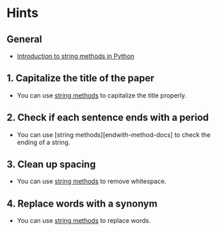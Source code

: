 # Hints

## General

- [Introduction to string methods in Python][string-method-docs]

## 1. Capitalize the title of the paper

- You can use [string methods][title-method-docs] to capitalize the title properly.

## 2. Check if each sentence ends with a period

- You can use [string methods][endwith-method-docs] to check the ending of a string.

## 3. Clean up spacing

- You can use [string methods][strip-method-docs] to remove whitespace.

## 4. Replace words with a synonym

- You can use [string methods][replace-method-docs] to replace words.

[string-method-docs]: https://docs.python.org/3/library/stdtypes.html#string-methods
[title-method-docs]: https://docs.python.org/3/library/stdtypes.html#str.title
[endswith-method-docs]: https://docs.python.org/3/library/stdtypes.html#str.endswith
[strip-method-docs]: https://docs.python.org/3/library/stdtypes.html#str.strip
[replace-method-docs]: https://docs.python.org/3/library/stdtypes.html#str.replace
